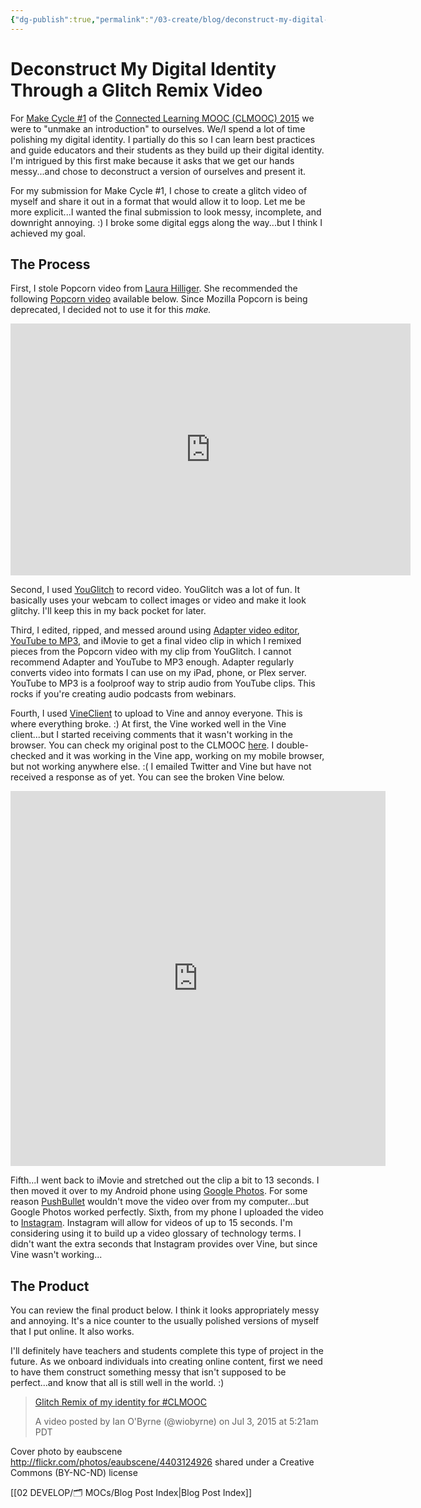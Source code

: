 ```yaml
---
{"dg-publish":true,"permalink":"/03-create/blog/deconstruct-my-digital-identity-through-a-glitch-remix-video/","title":"Deconstruct My Digital Identity Through a Glitch Remix Video - #CLMOOC Make Cycle 1","tags":["clmooc","digital-identity"]}
---
```


# Deconstruct My Digital Identity Through a Glitch Remix Video

For [Make Cycle #1](http://clmooc.educatorinnovator.org/2015/2015-06-24/make-cycle-1-unmaking-an-introduction/) of the [Connected Learning MOOC (CLMOOC) 2015](http://clmooc.educatorinnovator.org/2015/) we were to "unmake an introduction" to ourselves. We/I spend a lot of time polishing my digital identity. I partially do this so I can learn best practices and guide educators and their students as they build up their digital identity. I'm intrigued by this first make because it asks that we get our hands messy...and chose to deconstruct a version of ourselves and present it.

For my submission for Make Cycle #1, I chose to create a glitch video of myself and share it out in a format that would allow it to loop. Let me be more explicit...I wanted the final submission to look messy, incomplete, and downright annoying. :) I broke some digital eggs along the way...but I think I achieved my goal.

## The Process

First, I stole Popcorn video from [Laura Hilliger](https://twitter.com/epilepticrabbit). She recommended the following [Popcorn video](https://elsewhere.makes.org/popcorn/1if1) available below. Since Mozilla Popcorn is being deprecated, I decided not to use it for this _make._

<iframe src="https://elsewhere.makes.org/popcorn/1if1_" width="640" height="403" frameborder="0" allowfullscreen="allowfullscreen"></iframe>

Second, I used [YouGlitch](http://www.uglitch.com/en/uglitch/page/corrupt-browser/-/corrupt-browser44) to record video. YouGlitch was a lot of fun. It basically uses your webcam to collect images or video and make it look glitchy. I'll keep this in my back pocket for later.

Third, I edited, ripped, and messed around using [Adapter video editor](https://www.macroplant.com/adapter/), [YouTube to MP3](http://www.mediahuman.com/youtube-to-mp3-converter/), and iMovie to get a final video clip in which I remixed pieces from the Popcorn video with my clip from YouGlitch. I cannot recommend Adapter and YouTube to MP3 enough. Adapter regularly converts video into formats I can use on my iPad, phone, or Plex server. YouTube to MP3 is a foolproof way to strip audio from YouTube clips. This rocks if you're creating audio podcasts from webinars.

Fourth, I used [VineClient](https://client.vineclient.com/) to upload to Vine and annoy everyone. This is where everything broke. :) At first, the Vine worked well in the Vine client...but I started receiving comments that it wasn't working in the browser. You can check my original post to the CLMOOC [here](https://plus.google.com/+IanOByrne/posts/AnMcHkFMRg3). I double-checked and it was working in the Vine app, working on my mobile browser, but not working anywhere else. :( I emailed Twitter and Vine but have not received a response as of yet. You can see the broken Vine below.

<iframe src="https://vine.co/v/e5EbXAgUBiY/embed/simple" width="600" height="600" frameborder="0"></iframe>

<script src="https://platform.vine.co/static/scripts/embed.js"></script>

Fifth...I went back to iMovie and stretched out the clip a bit to 13 seconds. I then moved it over to my Android phone using [Google Photos](https://photos.google.com/). For some reason [PushBullet](https://www.pushbullet.com/) wouldn't move the video over from my computer...but Google Photos worked perfectly. Sixth, from my phone I uploaded the video to [Instagram](https://instagram.com/wiobyrne/). Instagram will allow for videos of up to 15 seconds. I'm considering using it to build up a video glossary of technology terms. I didn't want the extra seconds that Instagram provides over Vine, but since Vine wasn't working...

## The Product

You can review the final product below. I think it looks appropriately messy and annoying. It's a nice counter to the usually polished versions of myself that I put online. It also works. 

I'll definitely have teachers and students complete this type of project in the future. As we onboard individuals into creating online content, first we need to have them construct something messy that isn't supposed to be perfect...and know that all is still well in the world. :)

> [Glitch Remix of my identity for #CLMOOC](https://instagram.com/p/4rH2LZLV7F/)
> 
> A video posted by Ian O'Byrne (@wiobyrne) on Jul 3, 2015 at 5:21am PDT

<script src="//platform.instagram.com/en_US/embeds.js" async defer="defer"></script>

Cover photo by eaubscene http://flickr.com/photos/eaubscene/4403124926 shared under a Creative Commons (BY-NC-ND) license

[[02 DEVELOP/🗂️ MOCs/Blog Post Index\|Blog Post Index]]